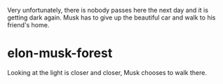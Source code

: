 Very unfortunately, there is nobody passes here the next day and it is getting dark again. Musk has to give up the beautiful car and walk to his friend's home.

# elon-musk-forest
Looking at the light is closer and closer, Musk chooses to walk there.
